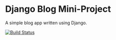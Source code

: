 # Django Blog Mini-Project

A simple blog app written using Django.

[![Build Status](https://travis-ci.org/IanDoyle01/django-blog-app.svg?branch=master)](https://travis-ci.org/IanDoyle01/django-blog-app)